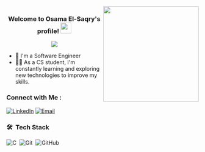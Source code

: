 <img width="250" align="right" src="https://c.tenor.com/_DOBjnGspYAAAAAM/code-coding.gif">

<h3 align="center">
  Welcome to Osama El-Saqry's profile!
  <img src="https://media.giphy.com/media/hvRJCLFzcasrR4ia7z/giphy.gif" width="28">
</h3>

<!-- Typing SVG by DenverCoder1 - https://github.com/DenverCoder1/readme-typing-svg -->
<p align="center">
  <a href="https://github.com/DenverCoder1/readme-typing-svg"><img src="https://readme-typing-svg.herokuapp.com/?lines=Embedded%20Software%20Engineer;Always%20learning%20new%20things&font=Fira%20Code&center=true&width=440&height=45&color=f75c7e&vCenter=true&size=22"></a>
</p> 

- 🏢 I'm a Software Engineer 
- 👨‍💻 As a CS student, I'm constantly learning and exploring new technologies to improve my skills.


### Connect with Me :

[![LinkedIn](https://img.shields.io/badge/-Osama%20ElSaqry-0077B5?style=for-the-badge&logo=Linkedin&logoColor=white)](https://www.linkedin.com/in/osama-el-saqry/)
[![Email](https://img.shields.io/badge/Gmail-D14836?style=for-the-badge&logo=gmail&logoColor=white)](mailto:osamaelsaqry@gmail.com)


### 🛠 &nbsp;Tech Stack
![C](https://img.shields.io/badge/-C-05122A?style=flat&logo=c)&nbsp;
![Git](https://img.shields.io/badge/-Git-05122A?style=flat&logo=git)&nbsp;
![GitHub](https://img.shields.io/badge/-GitHub-05122A?style=flat&logo=github)&nbsp;

